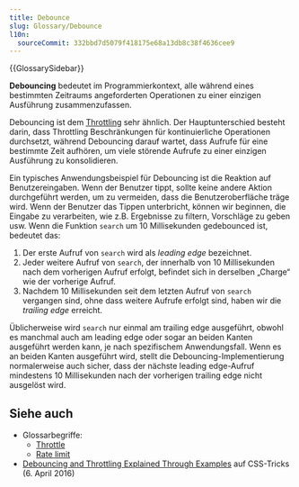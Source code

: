 ```yaml
---
title: Debounce
slug: Glossary/Debounce
l10n:
  sourceCommit: 332bbd7d5079f418175e68a13db8c38f4636cee9
---
```


{{GlossarySidebar}}

**Debouncing** bedeutet im Programmierkontext, alle während eines bestimmten Zeitraums angeforderten Operationen zu einer einzigen Ausführung zusammenzufassen.

Debouncing ist dem [Throttling](/de/docs/Glossary/throttle) sehr ähnlich. Der Hauptunterschied besteht darin, dass Throttling Beschränkungen für kontinuierliche Operationen durchsetzt, während Debouncing darauf wartet, dass Aufrufe für eine bestimmte Zeit aufhören, um viele störende Aufrufe zu einer einzigen Ausführung zu konsolidieren.

Ein typisches Anwendungsbeispiel für Debouncing ist die Reaktion auf Benutzereingaben. Wenn der Benutzer tippt, sollte keine andere Aktion durchgeführt werden, um zu vermeiden, dass die Benutzeroberfläche träge wird. Wenn der Benutzer das Tippen unterbricht, können wir beginnen, die Eingabe zu verarbeiten, wie z.B. Ergebnisse zu filtern, Vorschläge zu geben usw. Wenn die Funktion `search` um 10 Millisekunden gedebounced ist, bedeutet das:

1. Der erste Aufruf von `search` wird als _leading edge_ bezeichnet.
2. Jeder weitere Aufruf von `search`, der innerhalb von 10 Millisekunden nach dem vorherigen Aufruf erfolgt, befindet sich in derselben „Charge“ wie der vorherige Aufruf.
3. Nachdem 10 Millisekunden seit dem letzten Aufruf von `search` vergangen sind, ohne dass weitere Aufrufe erfolgt sind, haben wir die _trailing edge_ erreicht.

Üblicherweise wird `search` nur einmal am trailing edge ausgeführt, obwohl es manchmal auch am leading edge oder sogar an beiden Kanten ausgeführt werden kann, je nach spezifischem Anwendungsfall. Wenn es an beiden Kanten ausgeführt wird, stellt die Debouncing-Implementierung normalerweise auch sicher, dass der nächste leading edge-Aufruf mindestens 10 Millisekunden nach der vorherigen trailing edge nicht ausgelöst wird.

## Siehe auch

- Glossarbegriffe:
  - [Throttle](/de/docs/Glossary/Throttle)
  - [Rate limit](/de/docs/Glossary/Rate_limit)
- [Debouncing and Throttling Explained Through Examples](https://css-tricks.com/debouncing-throttling-explained-examples/) auf CSS-Tricks (6. April 2016)
